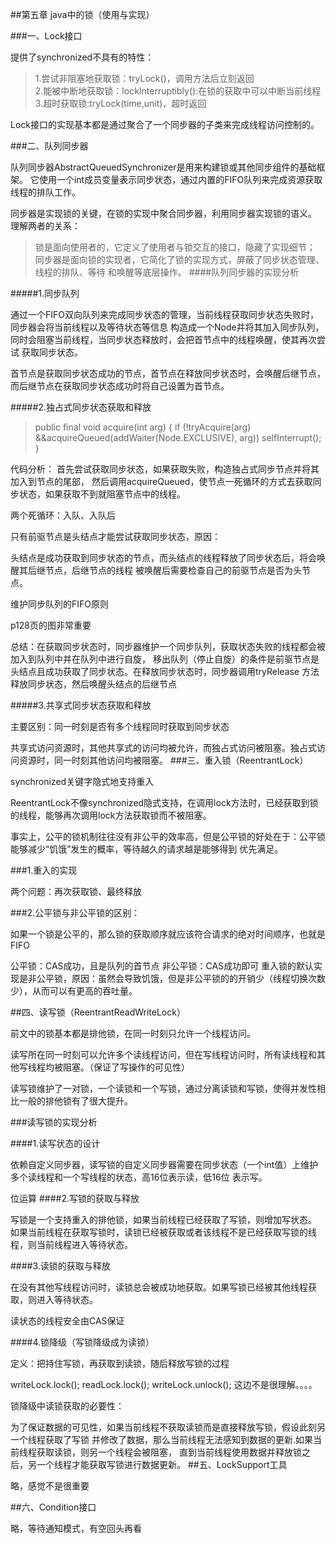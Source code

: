 ##第五章 java中的锁（使用与实现）

###一、Lock接口

提供了synchronized不具有的特性：

>1.尝试非阻塞地获取锁：tryLock()，调用方法后立刻返回  
2.能被中断地获取锁：lockInterruptibly():在锁的获取中可以中断当前线程  
3.超时获取锁:tryLock(time,unit)，超时返回

Lock接口的实现基本都是通过聚合了一个同步器的子类来完成线程访问控制的。

###二、队列同步器

队列同步器AbstractQueuedSynchronizer是用来构建锁或其他同步组件的基础框架。 它使用一个int成员变量表示同步状态，通过内置的FIFO队列来完成资源获取线程的排队工作。

同步器是实现锁的关键，在锁的实现中聚合同步器，利用同步器实现锁的语义。 理解两者的关系：

>锁是面向使用者的，它定义了使用者与锁交互的接口，隐藏了实现细节；
同步器是面向锁的实现者，它简化了锁的实现方式，屏蔽了同步状态管理、线程的排队、等待
和唤醒等底层操作。
####队列同步器的实现分析

#####1.同步队列

通过一个FIFO双向队列来完成同步状态的管理，当前线程获取同步状态失败时，同步器会将当前线程以及等待状态等信息 构造成一个Node并将其加入同步队列，同时会阻塞当前线程，当同步状态释放时，会把首节点中的线程唤醒，使其再次尝试 获取同步状态。

首节点是获取同步状态成功的节点，首节点在释放同步状态时，会唤醒后继节点，而后继节点在获取同步状态成功时将自己设置为首节点。

#####2.独占式同步状态获取和释放

> public final void acquire(int arg) {
        if (!tryAcquire(arg) &&acquireQueued(addWaiter(Node.EXCLUSIVE), arg))
            selfInterrupt();
 }
 
代码分析： 首先尝试获取同步状态，如果获取失败，构造独占式同步节点并将其加入到节点的尾部， 然后调用acquireQueued，使节点一死循环的方式去获取同步状态，如果获取不到就阻塞节点中的线程。

两个死循环：入队、入队后

只有前驱节点是头结点才能尝试获取同步状态，原因：

头结点是成功获取到同步状态的节点，而头结点的线程释放了同步状态后，将会唤醒其后继节点，后继节点的线程 被唤醒后需要检查自己的前驱节点是否为头节点。

维护同步队列的FIFO原则

 p128页的图非常重要  
 
总结：在获取同步状态时，同步器维护一个同步队列，获取状态失败的线程都会被加入到队列中并在队列中进行自旋， 移出队列（停止自旋）的条件是前驱节点是头结点且成功获取了同步状态。在释放同步状态时，同步器调用tryRelease 方法释放同步状态，然后唤醒头结点的后继节点

#####3.共享式同步状态获取和释放

主要区别：同一时刻是否有多个线程同时获取到同步状态

共享式访问资源时，其他共享式的访问均被允许，而独占式访问被阻塞。独占式访问资源时，同一时刻其他访问均被阻塞。
###三、重入锁（ReentrantLock）

synchronized关键字隐式地支持重入

ReentrantLock不像synchronized隐式支持，在调用lock方法时，已经获取到锁的线程，能够再次调用lock方法获取锁而不被阻塞。

事实上，公平的锁机制往往没有非公平的效率高，但是公平锁的好处在于：公平锁能够减少“饥饿”发生的概率，等待越久的请求越是能够得到 优先满足。

###1.重入的实现

两个问题：再次获取锁、最终释放

###2.公平锁与非公平锁的区别：

如果一个锁是公平的，那么锁的获取顺序就应该符合请求的绝对时间顺序，也就是FIFO

公平锁：CAS成功，且是队列的首节点
非公平锁：CAS成功即可
重入锁的默认实现是非公平锁，原因：虽然会导致饥饿，但是非公平锁的的开销少（线程切换次数少），从而可以有更高的吞吐量。

##四、读写锁（ReentrantReadWriteLock）

前文中的锁基本都是排他锁，在同一时刻只允许一个线程访问。

读写所在同一时刻可以允许多个读线程访问，但在写线程访问时，所有读线程和其他写线程均被阻塞。（保证了写操作的可见性）

读写锁维护了一对锁，一个读锁和一个写锁，通过分离读锁和写锁，使得并发性相比一般的排他锁有了很大提升。

###读写锁的实现分析

####1.读写状态的设计

依赖自定义同步器，读写锁的自定义同步器需要在同步状态（一个int值）上维护多个读线程和一个写线程的状态，高16位表示读，低16位 表示写。

位运算
####2.写锁的获取与释放

写锁是一个支持重入的排他锁，如果当前线程已经获取了写锁，则增加写状态。 如果当前线程在获取写锁时，读锁已经被获取或者该线程不是已经获取写锁的线程，则当前线程进入等待状态。

####3.读锁的获取与释放

在没有其他写线程访问时，读锁总会被成功地获取。如果写锁已经被其他线程获取，则进入等待状态。

读状态的线程安全由CAS保证

####4.锁降级（写锁降级成为读锁）

定义：把持住写锁，再获取到读锁，随后释放写锁的过程

writeLock.lock();
readLock.lock();
writeLock.unlock();
这边不是很理解。。。。

锁降级中读锁获取的必要性：

为了保证数据的可见性，如果当前线程不获取读锁而是直接释放写锁，假设此刻另一个线程获取了写锁
并修改了数据，那么当前线程无法感知到数据的更新.如果当前线程获取读锁，则另一个线程会被阻塞，
直到当前线程使用数据并释放锁之后，另一个线程才能获取写锁进行数据更新。
##五、LockSupport工具

略，感觉不是很重要

##六、Condition接口

略，等待通知模式，有空回头再看